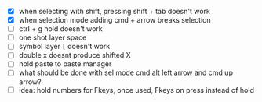 - [x] when selecting with shift, pressing shift + tab doesn't work
- [x] when selection mode adding cmd + arrow breaks selection
- [ ] ctrl + g hold doesn't work
- [ ] one shot layer space
- [ ] symbol layer `[` doesn't work
- [ ] double x doesnt produce shifted X
- [ ] hold paste to paste manager
- [ ] what should be done with sel mode cmd alt left arrow and cmd up arrow?
- [ ] idea: hold numbers for Fkeys, once used, Fkeys on press instead of hold

